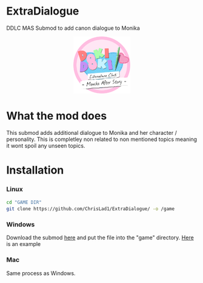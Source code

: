 # ExtraDialogue
 DDLC MAS Submod to add canon dialogue to Monika

<p align="center">
  <img width="150x" src=https://github.com/Backdash/MonikaModDev/raw/master/Monika%20After%20Story/game/mod_assets/menu_new.png?raw=True>
       </p>

# What the mod does
This submod adds additional dialogue to Monika and her character / personality. This is completley non related to non mentioned topics meaning it wont spoil any unseen topics.

# Installation
### Linux
```bash
cd "GAME DIR"
git clone https://github.com/ChrisLad1/ExtraDialogue/ -o /game
```
### Windows
Download the submod [here](https://github.com/ChrisLad1/ExtraDialogue/releases/download/1.0.1/ED.rpy) and put the file into the "game" directory. [Here](https://imgur.com/UJRsGEw) is an example

### Mac
Same process as Windows.
